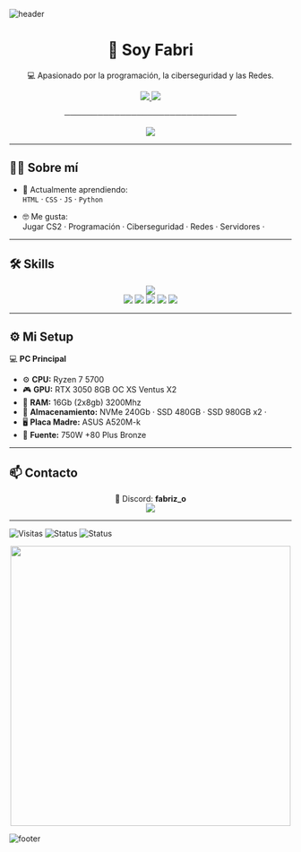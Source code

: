 ![header](https://capsule-render.vercel.app/api?type=waving&color=gradient&height=200&section=header&text=Lisandro&fontSize=60&animation=fadeIn&fontAlignY=35&desc=Hacking%20|%20Reverse%20Engineering%20|%20Code%20Wizard&descAlignY=55&descAlign=50)

<h1 align="center">👋 Soy Fabri</h1>

<p align="center">
  💻 Apasionado por la programación, la ciberseguridad y las Redes.  
</p>

<p align="center">
  <a href="https://discord.gg/btZK7hzBGT">
    <img src="https://img.shields.io/badge/Discord-fabriz_o-7289da?style=for-the-badge&logo=discord&logoColor=white" />
  </a>
  <a href="https://steamcommunity.com/id/FabriDev/">
    <img src="https://img.shields.io/badge/Steam-Profile-000000?style=for-the-badge&logo=steam&logoColor=white" />
  </a>
</p>

<p align="center">───────────────────────────────</p>

<p align="center">
  <img src="https://readme-typing-svg.herokuapp.com?font=Fira+Code&size=25&duration=3500&pause=1000&color=00FF99&center=true&vCenter=true&width=700&lines=🌐+Redes+&+Servidores;🛡️+Ciberseguridad;⚡+Programación+·+Python+·+HTML,+CSS+y+JS;🚀+Siempre+aprendiendo" />
</p>

---

## 🧑‍💻 Sobre mí

- 🌱 Actualmente aprendiendo:  
  `HTML` · `CSS` · `JS` · `Python`

- 🤓 Me gusta:  
  Jugar CS2 · Programación · Ciberseguridad · Redes · Servidores · 

---

## 🛠️ Skills

<p align="center">
  <img src="https://skillicons.dev/icons?i=python,cpp,git,bash,mysql,vscode,linux,windows" /><br>
  <img src="https://img.shields.io/badge/Assembly-6E4C13?style=for-the-badge&logo=assemblyscript&logoColor=white" />
  <img src="https://img.shields.io/badge/IDA-000000?style=for-the-badge&logoColor=white" />
  <img src="https://img.shields.io/badge/x64dbg-1A1A1A?style=for-the-badge&logoColor=white" />
  <img src="https://img.shields.io/badge/Wireshark-1679A7?style=for-the-badge&logo=wireshark&logoColor=white" />
  <img src="https://img.shields.io/badge/Nmap-00457C?style=for-the-badge&logo=nmap&logoColor=white" />
</p>

---

## ⚙️ Mi Setup

💻 **PC Principal**  
- ⚙️ **CPU:** Ryzen 7 5700 
- 🎮 **GPU:** RTX 3050 8GB OC XS Ventus X2
- 🧠 **RAM:** 16Gb (2x8gb) 3200Mhz
- 💾 **Almacenamiento:** NVMe 240Gb · SSD 480GB · SSD 980GB x2 · 
- 🖥️ **Placa Madre:** ASUS A520M-k
- 🔌 **Fuente:** 750W +80 Plus Bronze  

---

## 📫 Contacto

<p align="center">
  💬 Discord: <strong>fabriz_o</strong><br>
  <a href="https://steamcommunity.com/id/FabriDev/">
    <img src="https://img.shields.io/badge/Steam-000000?style=for-the-badge&logo=steam&logoColor=white" />
  </a>
</p>

---


![Visitas](https://komarev.com/ghpvc/?username=lisandro-bat&label=Profile%20Views&color=00ff99&style=flat)
![Status](https://img.shields.io/badge/Always%20Coding-%E2%9C%94-green?style=for-the-badge)
![Status](https://img.shields.io/badge/Hacker%20Mood-%F0%9F%92%80-blueviolet?style=for-the-badge)

<p align="center">
  <img src="https://media.giphy.com/media/xT9IgzoKnwFNmISR8I/giphy.gif" width="500">
</p>

![footer](https://capsule-render.vercel.app/api?type=waving&color=gradient&height=120&section=footer)
